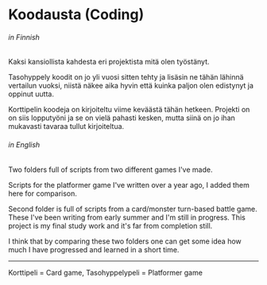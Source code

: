 # Koodausta (Coding)

###### _in Finnish_
Kaksi kansiollista kahdesta eri projektista mitä olen työstänyt.

Tasohyppely koodit on jo yli vuosi sitten tehty ja lisäsin ne tähän lähinnä vertailun vuoksi, niistä näkee aika hyvin että kuinka paljon olen edistynyt ja oppinut uutta.

Korttipelin koodeja on kirjoiteltu viime keväästä tähän hetkeen. Projekti on on siis lopputyöni ja se on vielä pahasti kesken, mutta siinä on jo ihan mukavasti tavaraa tullut kirjoiteltua.

###### _in English_
Two folders full of scripts from two different games I've made.

Scripts for the platformer game I've written over a year ago, I added them here for comparison.

Second folder is full of scripts from a card/monster turn-based battle game. These I've been writing from early summer and I'm still in progress. This project is my final study work and it's far from completion still. 

I think that by comparing these two folders one can get some idea how much I have progressed and learned in a short time.

-----------
Korttipeli = Card game,
Tasohyppelypeli = Platformer game

